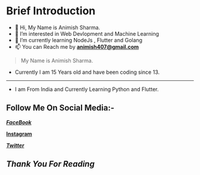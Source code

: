 # Brief Introduction
- 👋 Hi, My Name is Animish Sharma.
- 👀 I’m interested in Web Devlopment and Machine Learning
- 🌱 I’m currently learning NodeJs , Flutter and Golang
- 📫 You can Reach me by **animish407@gmail.com**

> My Name is Animish Sharma.
- Currently I am 15 Years old and have been coding since 13.
***
- I am From India and Currently Learning Python and Flutter.

## Follow Me On Social Media:-

[**_FaceBook_**](https://facebook.com/animish.s.44)

[**Instagram**](https://instagram.com/i_am_animish_sharma)


[**_Twitter_**](https://twitter.com/IAMANIMSH)


## **_Thank You For Reading_**
